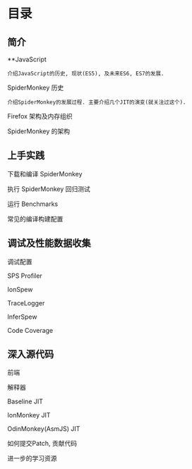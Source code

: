 目录
====

简介
----

**JavaScript

    介绍JavaScript的历史, 现状(ES5), 及未来ES6, ES7的发展.

SpiderMonkey 历史

    介绍SpiderMonkey的发展过程. 主要介绍几个JIT的演变(就关注过这个).

Firefox 架构及内存组织

SpiderMonkey 的架构

上手实践
--------

下载和编译 SpiderMonkey

执行 SpiderMonkey 回归测试

运行 Benchmarks

常见的编译构建配置

调试及性能数据收集
------------------

调试配置

SPS Profiler

IonSpew

TraceLogger

InferSpew

Code Coverage

深入源代码
----------

前端

解释器

Baseline JIT

IonMonkey JIT

OdinMonkey(AsmJS) JIT

如何提交Patch, 贡献代码

进一步的学习资源
